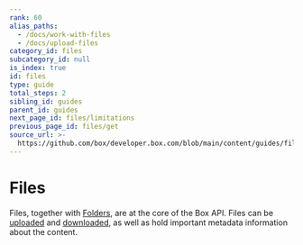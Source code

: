 ```yaml
---
rank: 60
alias_paths:
  - /docs/work-with-files
  - /docs/upload-files
category_id: files
subcategory_id: null
is_index: true
id: files
type: guide
total_steps: 2
sibling_id: guides
parent_id: guides
next_page_id: files/limitations
previous_page_id: files/get
source_url: >-
  https://github.com/box/developer.box.com/blob/main/content/guides/files/index.md
---
```

# Files

Files, together with [Folders][folders], are at the core of the Box API. Files
can be [uploaded][uploads] and [downloaded][downloads], as well as hold
important metadata information about the content.

[folders]: g://folders
[uploads]: g://uploads
[downloads]: g://downloads